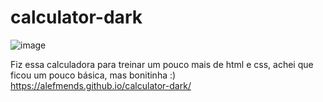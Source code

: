# calculator-dark
![image](https://user-images.githubusercontent.com/95005787/152534083-5f66e7fd-1989-4c28-8eb6-63aa41d1de8f.png)

Fiz essa calculadora para treinar um pouco mais de html e css, achei que ficou um pouco básica, mas bonitinha :)
https://alefmends.github.io/calculator-dark/

